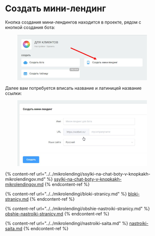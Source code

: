 # Создать мини-лендинг

Кнопка создания мини-лендингов находится в проекте, рядом с кнопкой создания бота:

<figure><img src="../../.gitbook/assets/19.jpg" alt=""><figcaption></figcaption></figure>

Далее вам потребуется вписать название и латиницей название ссылки:

<figure><img src="../../.gitbook/assets/20.jpg" alt=""><figcaption></figcaption></figure>



{% content-ref url="../../mikrolendingi/ssylki-na-chat-boty-v-knopkakh-mikrolendingov.md" %}
[ssylki-na-chat-boty-v-knopkakh-mikrolendingov.md](../../mikrolendingi/ssylki-na-chat-boty-v-knopkakh-mikrolendingov.md)
{% endcontent-ref %}

{% content-ref url="../../mikrolendingi/bloki-stranicy.md" %}
[bloki-stranicy.md](../../mikrolendingi/bloki-stranicy.md)
{% endcontent-ref %}

{% content-ref url="../../mikrolendingi/obshie-nastroiki-stranicy.md" %}
[obshie-nastroiki-stranicy.md](../../mikrolendingi/obshie-nastroiki-stranicy.md)
{% endcontent-ref %}

{% content-ref url="../../mikrolendingi/nastroiki-saita.md" %}
[nastroiki-saita.md](../../mikrolendingi/nastroiki-saita.md)
{% endcontent-ref %}

